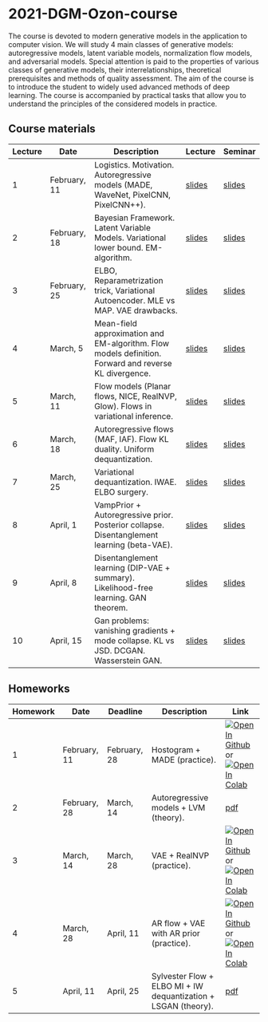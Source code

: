 # 2021-DGM-Ozon-course

The course is devoted to modern generative models in the application to computer vision. We will study 4 main classes of generative models: autoregressive models, latent variable models, normalization flow models, and adversarial models. 
Special attention is paid to the properties of various classes of generative models, their interrelationships, theoretical prerequisites and methods of quality assessment.
The aim of the course is to introduce the student to widely used advanced methods of deep learning.
The course is accompanied by practical tasks that allow you to understand the principles of the considered models in practice.

## Course materials

| Lecture | Date | Description | Lecture | Seminar | 
|---------|------|-------------|--------|--------|
| 1 | February, 11 | Logistics. Motivation. Autoregressive models (MADE, WaveNet, PixelCNN, PixelCNN++). | [slides](lectures/lecture1/Isachenko2021DeepGenerativeModels1.pdf) | [slides](seminars/seminar1/seminar1.ipynb) | 
| 2 | February, 18 | Bayesian Framework. Latent Variable Models. Variational lower bound. EM-algorithm. | [slides](lectures/lecture2/Isachenko2021DeepGenerativeModels2.pdf) | [slides](seminars/seminar2/seminar2.ipynb) | 
| 3 | February, 25 | ELBO, Reparametrization trick, Variational Autoencoder. MLE vs MAP. VAE drawbacks. | [slides](lectures/lecture3/Isachenko2021DeepGenerativeModels3.pdf) | [slides](seminars/seminar3/seminar3.ipynb) | 
| 4 | March, 5 | Mean-field approximation and EM-algorithm. Flow models definition. Forward and reverse KL divergence. | [slides](lectures/lecture4/Isachenko2021DeepGenerativeModels4.pdf) | [slides](seminars/seminar4/seminar4.ipynb) | 
| 5 | March, 11 | Flow models (Planar flows, NICE, RealNVP, Glow). Flows in variational inference. | [slides](lectures/lecture5/Isachenko2021DeepGenerativeModels5.pdf) | [slides](seminars/seminar5/seminar5.ipynb) | 
| 6 | March, 18 | Autoregressive flows (MAF, IAF). Flow KL duality. Uniform dequantization. | [slides](lectures/lecture6/Isachenko2021DeepGenerativeModels6.pdf) | [slides](seminars/seminar6/seminar6.ipynb) |  
| 7 | March, 25 | Variational dequantization. IWAE. ELBO surgery. | [slides](lectures/lecture7/Isachenko2021DeepGenerativeModels7.pdf) | [slides](seminars/seminar7/seminar7.ipynb) | 
| 8 | April, 1 | VampPrior + Autoregressive prior. Posterior collapse. Disentanglement learning (beta-VAE). | [slides](lectures/lecture8/Isachenko2021DeepGenerativeModels8.pdf) | [slides](seminars/seminar8/seminar8.ipynb) | 
| 9 | April, 8 | Disentanglement learning (DIP-VAE + summary). Likelihood-free learning. GAN theorem. | [slides](lectures/lecture9/Isachenko2021DeepGenerativeModels9.pdf) | [slides](seminars/seminar9/seminar9.ipynb) | 
| 10 | April, 15 | Gan problems: vanishing gradients + mode collapse. KL vs JSD. DCGAN. Wasserstein GAN. | [slides](lectures/lecture10/Isachenko2021DeepGenerativeModels10.pdf) | [slides](seminars/seminar10/seminar10.ipynb) | 

## Homeworks 
| Homework | Date | Deadline | Description | Link |
|---------|------|-------------|--------|-------|
| 1 | February, 11 | February, 28 | Hostogram + MADE (practice). | [![Open In Github](https://img.shields.io/static/v1.svg?logo=github&label=Repo&message=Open%20in%20Github&color=lightgrey)](homeworks/homework1/hw1.ipynb) or [![Open In Colab](https://colab.research.google.com/assets/colab-badge.svg)](https://colab.research.google.com/github/r-isachenko/2021-DGM-Ozon-course/blob/main/homeworks/homework1/hw1.ipynb)|
| 2 | February, 28 | March, 14 | Autoregressive models + LVM (theory). | [pdf](homeworks/homework2/hw2.pdf) |
| 3 | March, 14 | March, 28 | VAE + RealNVP (practice). | [![Open In Github](https://img.shields.io/static/v1.svg?logo=github&label=Repo&message=Open%20in%20Github&color=lightgrey)](homeworks/homework3/hw3.ipynb) or [![Open In Colab](https://colab.research.google.com/assets/colab-badge.svg)](https://colab.research.google.com/github/r-isachenko/2021-DGM-Ozon-course/blob/main/homeworks/homework3/hw3.ipynb)|
| 4 | March, 28 | April, 11 | AR flow + VAE with AR prior (practice). | [![Open In Github](https://img.shields.io/static/v1.svg?logo=github&label=Repo&message=Open%20in%20Github&color=lightgrey)](homeworks/homework4/hw4.ipynb) or [![Open In Colab](https://colab.research.google.com/assets/colab-badge.svg)](https://colab.research.google.com/github/r-isachenko/2021-DGM-Ozon-course/blob/main/homeworks/homework4/hw4.ipynb)|
| 5 | April, 11 | April, 25 | Sylvester Flow + ELBO MI + IW dequantization + LSGAN (theory). | [pdf](homeworks/homework5/hw5.pdf) |
